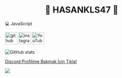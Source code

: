 <h1 align="center">👑 HASANKLS47 👑</h1>

💻 JavaScript

[<img src='https://cdn.jsdelivr.net/npm/simple-icons@3.0.1/icons/github.svg' alt='github' height='40'>](https://github.com/hasankls47)  [<img src='https://cdn.jsdelivr.net/npm/simple-icons@3.0.1/icons/instagram.svg' alt='instagram' height='40'>](https://www.instagram.com/hasankls47/)  [<img src='https://cdn.jsdelivr.net/npm/simple-icons@3.0.1/icons/youtube.svg' alt='YouTube' height='40'>](https://www.youtube.com/channel/https://www.youtube.com/UCrzXXtSpZEfg8gv5DYO67Kw)

![GitHub stats](https://github-readme-stats.vercel.app/api?username=hasankls47&show_icons=true)  

[Discord Profilime Bakmak İçin Tıkla!](https://discord.com/users/688863176850145424)


![](https://komarev.com/ghpvc/?username=hasankls47&label=PROFILE+VIEWS)
